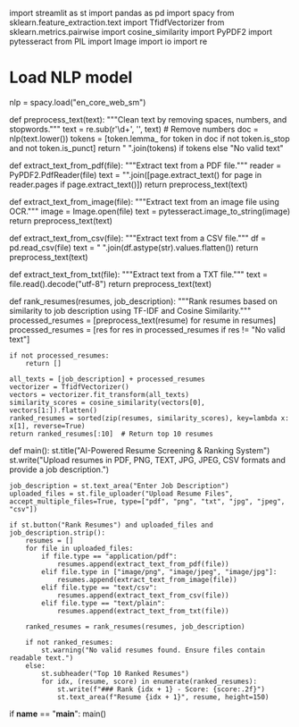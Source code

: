 import streamlit as st
import pandas as pd
import spacy
from sklearn.feature_extraction.text import TfidfVectorizer
from sklearn.metrics.pairwise import cosine_similarity
import PyPDF2
import pytesseract
from PIL import Image
import io
import re

# Load NLP model
nlp = spacy.load("en_core_web_sm")

def preprocess_text(text):
    """Clean text by removing spaces, numbers, and stopwords."""
    text = re.sub(r'\d+', '', text)  # Remove numbers
    doc = nlp(text.lower())
    tokens = [token.lemma_ for token in doc if not token.is_stop and not token.is_punct]
    return " ".join(tokens) if tokens else "No valid text"

def extract_text_from_pdf(file):
    """Extract text from a PDF file."""
    reader = PyPDF2.PdfReader(file)
    text = "".join([page.extract_text() for page in reader.pages if page.extract_text()])
    return preprocess_text(text)

def extract_text_from_image(file):
    """Extract text from an image file using OCR."""
    image = Image.open(file)
    text = pytesseract.image_to_string(image)
    return preprocess_text(text)

def extract_text_from_csv(file):
    """Extract text from a CSV file."""
    df = pd.read_csv(file)
    text = " ".join(df.astype(str).values.flatten())
    return preprocess_text(text)

def extract_text_from_txt(file):
    """Extract text from a TXT file."""
    text = file.read().decode("utf-8")
    return preprocess_text(text)

def rank_resumes(resumes, job_description):
    """Rank resumes based on similarity to job description using TF-IDF and Cosine Similarity."""
    processed_resumes = [preprocess_text(resume) for resume in resumes]
    processed_resumes = [res for res in processed_resumes if res != "No valid text"]
    
    if not processed_resumes:
        return []
    
    all_texts = [job_description] + processed_resumes
    vectorizer = TfidfVectorizer()
    vectors = vectorizer.fit_transform(all_texts)
    similarity_scores = cosine_similarity(vectors[0], vectors[1:]).flatten()
    ranked_resumes = sorted(zip(resumes, similarity_scores), key=lambda x: x[1], reverse=True)
    return ranked_resumes[:10]  # Return top 10 resumes

def main():
    st.title("AI-Powered Resume Screening & Ranking System")
    st.write("Upload resumes in PDF, PNG, TEXT, JPG, JPEG, CSV formats and provide a job description.")
    
    job_description = st.text_area("Enter Job Description")
    uploaded_files = st.file_uploader("Upload Resume Files", accept_multiple_files=True, type=["pdf", "png", "txt", "jpg", "jpeg", "csv"])
    
    if st.button("Rank Resumes") and uploaded_files and job_description.strip():
        resumes = []
        for file in uploaded_files:
            if file.type == "application/pdf":
                resumes.append(extract_text_from_pdf(file))
            elif file.type in ["image/png", "image/jpeg", "image/jpg"]:
                resumes.append(extract_text_from_image(file))
            elif file.type == "text/csv":
                resumes.append(extract_text_from_csv(file))
            elif file.type == "text/plain":
                resumes.append(extract_text_from_txt(file))
        
        ranked_resumes = rank_resumes(resumes, job_description)
        
        if not ranked_resumes:
            st.warning("No valid resumes found. Ensure files contain readable text.")
        else:
            st.subheader("Top 10 Ranked Resumes")
            for idx, (resume, score) in enumerate(ranked_resumes):
                st.write(f"### Rank {idx + 1} - Score: {score:.2f}")
                st.text_area(f"Resume {idx + 1}", resume, height=150)

if __name__ == "__main__":
    main()
